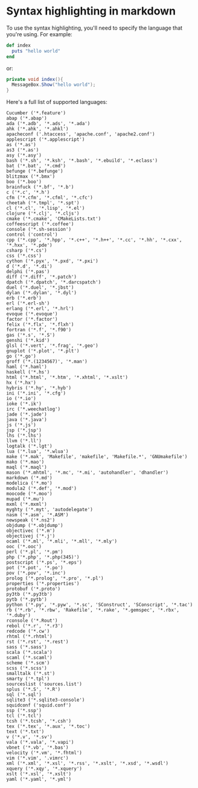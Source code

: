 
# Syntax highlighting in markdown

To use the syntax highlighting, you'll need to specify the language that you're using. 
For example:

```ruby
def index
  puts "hello world"
end
``` 

or:

```csharp
private void index(){
  MessageBox.Show("hello world");
}
``` 
Here's a full list of supported languages:

    Cucumber ('*.feature')
    abap ('*.abap')
    ada ('*.adb', '*.ads', '*.ada')
    ahk ('*.ahk', '*.ahkl')
    apacheconf ('.htaccess', 'apache.conf', 'apache2.conf')
    applescript ('*.applescript')
    as ('*.as')
    as3 ('*.as')
    asy ('*.asy')
    bash ('*.sh', '*.ksh', '*.bash', '*.ebuild', '*.eclass')
    bat ('*.bat', '*.cmd')
    befunge ('*.befunge')
    blitzmax ('*.bmx')
    boo ('*.boo')
    brainfuck ('*.bf', '*.b')
    c ('*.c', '*.h')
    cfm ('*.cfm', '*.cfml', '*.cfc')
    cheetah ('*.tmpl', '*.spt')
    cl ('*.cl', '*.lisp', '*.el')
    clojure ('*.clj', '*.cljs')
    cmake ('*.cmake', 'CMakeLists.txt')
    coffeescript ('*.coffee')
    console ('*.sh-session')
    control ('control')
    cpp ('*.cpp', '*.hpp', '*.c++', '*.h++', '*.cc', '*.hh', '*.cxx', '*.hxx', '*.pde')
    csharp ('*.cs')
    css ('*.css')
    cython ('*.pyx', '*.pxd', '*.pxi')
    d ('*.d', '*.di')
    delphi ('*.pas')
    diff ('*.diff', '*.patch')
    dpatch ('*.dpatch', '*.darcspatch')
    duel ('*.duel', '*.jbst')
    dylan ('*.dylan', '*.dyl')
    erb ('*.erb')
    erl ('*.erl-sh')
    erlang ('*.erl', '*.hrl')
    evoque ('*.evoque')
    factor ('*.factor')
    felix ('*.flx', '*.flxh')
    fortran ('*.f', '*.f90')
    gas ('*.s', '*.S')
    genshi ('*.kid')
    glsl ('*.vert', '*.frag', '*.geo')
    gnuplot ('*.plot', '*.plt')
    go ('*.go')
    groff ('*.(1234567)', '*.man')
    haml ('*.haml')
    haskell ('*.hs')
    html ('*.html', '*.htm', '*.xhtml', '*.xslt')
    hx ('*.hx')
    hybris ('*.hy', '*.hyb')
    ini ('*.ini', '*.cfg')
    io ('*.io')
    ioke ('*.ik')
    irc ('*.weechatlog')
    jade ('*.jade')
    java ('*.java')
    js ('*.js')
    jsp ('*.jsp')
    lhs ('*.lhs')
    llvm ('*.ll')
    logtalk ('*.lgt')
    lua ('*.lua', '*.wlua')
    make ('*.mak', 'Makefile', 'makefile', 'Makefile.*', 'GNUmakefile')
    mako ('*.mao')
    maql ('*.maql')
    mason ('*.mhtml', '*.mc', '*.mi', 'autohandler', 'dhandler')
    markdown ('*.md')
    modelica ('*.mo')
    modula2 ('*.def', '*.mod')
    moocode ('*.moo')
    mupad ('*.mu')
    mxml ('*.mxml')
    myghty ('*.myt', 'autodelegate')
    nasm ('*.asm', '*.ASM')
    newspeak ('*.ns2')
    objdump ('*.objdump')
    objectivec ('*.m')
    objectivej ('*.j')
    ocaml ('*.ml', '*.mli', '*.mll', '*.mly')
    ooc ('*.ooc')
    perl ('*.pl', '*.pm')
    php ('*.php', '*.php(345)')
    postscript ('*.ps', '*.eps')
    pot ('*.pot', '*.po')
    pov ('*.pov', '*.inc')
    prolog ('*.prolog', '*.pro', '*.pl')
    properties ('*.properties')
    protobuf ('*.proto')
    py3tb ('*.py3tb')
    pytb ('*.pytb')
    python ('*.py', '*.pyw', '*.sc', 'SConstruct', 'SConscript', '*.tac')
    rb ('*.rb', '*.rbw', 'Rakefile', '*.rake', '*.gemspec', '*.rbx', '*.duby')
    rconsole ('*.Rout')
    rebol ('*.r', '*.r3')
    redcode ('*.cw')
    rhtml ('*.rhtml')
    rst ('*.rst', '*.rest')
    sass ('*.sass')
    scala ('*.scala')
    scaml ('*.scaml')
    scheme ('*.scm')
    scss ('*.scss')
    smalltalk ('*.st')
    smarty ('*.tpl')
    sourceslist ('sources.list')
    splus ('*.S', '*.R')
    sql ('*.sql')
    sqlite3 ('*.sqlite3-console')
    squidconf ('squid.conf')
    ssp ('*.ssp')
    tcl ('*.tcl')
    tcsh ('*.tcsh', '*.csh')
    tex ('*.tex', '*.aux', '*.toc')
    text ('*.txt')
    v ('*.v', '*.sv')
    vala ('*.vala', '*.vapi')
    vbnet ('*.vb', '*.bas')
    velocity ('*.vm', '*.fhtml')
    vim ('*.vim', '.vimrc')
    xml ('*.xml', '*.xsl', '*.rss', '*.xslt', '*.xsd', '*.wsdl')
    xquery ('*.xqy', '*.xquery')
    xslt ('*.xsl', '*.xslt')
    yaml ('*.yaml', '*.yml')


